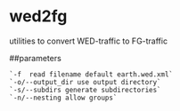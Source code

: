 # wed2fg
utilities to convert WED-traffic to FG-traffic

##parameters

    `-f  read filename default earth.wed.xml`
    `-o/--output_dir use output directory`
    `-s/--subdirs generate subdirectories`
    `-n/--nesting allow groups`
    

